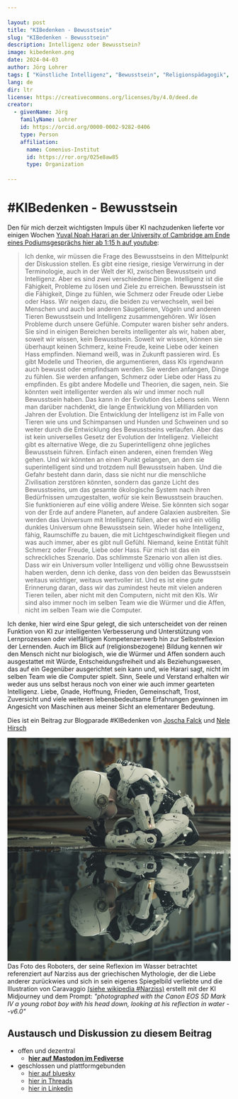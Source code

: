 ```yaml
---

layout: post
title: "KIBedenken - Bewusstsein"
slug: "KIBedenken - Bewusstsein"
description: Intelligenz oder Bewusstsein?
image: kibedenken.png
date: 2024-04-03
author: Jörg Lohrer
tags: [ "Künstliche Intelligenz", "Bewusstsein", "Religionspädagogik", "Community" ] 
lang: de
dir: ltr
license: https://creativecommons.org/licenses/by/4.0/deed.de
creator:
  - givenName: Jörg
    familyName: Lohrer
    id: https://orcid.org/0000-0002-9282-0406
    type: Person
    affiliation:
      name: Comenius-Institut
      id: https://ror.org/025e8aw85
      type: Organization

---
```


# #KIBedenken - Bewusstsein
Den für mich derzeit wichtigsten Impuls über KI nachzudenken lieferte vor einigen Wochen [Yuval Noah Harari an der University of Cambridge am Ende eines Podiumsgesprächs hier ab 1:15 h auf youtube](https://youtu.be/XmhLmZwc2es?si=AOomz4ygJI35j-o8&t=4502):


> Ich denke, wir müssen die Frage des Bewusstseins in den Mittelpunkt der Diskussion stellen. Es gibt eine riesige, riesige Verwirrung in der Terminologie, auch in der Welt der KI, zwischen Bewusstsein und Intelligenz. Aber es sind zwei verschiedene Dinge. Intelligenz ist die Fähigkeit, Probleme zu lösen und Ziele zu erreichen. Bewusstsein ist die Fähigkeit, Dinge zu fühlen, wie Schmerz oder Freude oder Liebe oder Hass. Wir neigen dazu, die beiden zu verwechseln, weil bei Menschen und auch bei anderen Säugetieren, Vögeln und anderen Tieren Bewusstsein und Intelligenz zusammengehören. Wir lösen Probleme durch unsere Gefühle. Computer waren bisher sehr anders. Sie sind in einigen Bereichen bereits intelligenter als wir, haben aber, soweit wir wissen, kein Bewusstsein. Soweit wir wissen, können sie überhaupt keinen Schmerz, keine Freude, keine Liebe oder keinen Hass empfinden. Niemand weiß, was in Zukunft passieren wird. Es gibt Modelle und Theorien, die argumentieren, dass KIs irgendwann auch bewusst oder empfindsam werden. Sie werden anfangen, Dinge zu fühlen. Sie werden anfangen, Schmerz oder Liebe oder Hass zu empfinden. Es gibt andere Modelle und Theorien, die sagen, nein. Sie könnten weit intelligenter werden als wir und immer noch null Bewusstsein haben. Das kann in der Evolution des Lebens sein. Wenn man darüber nachdenkt, die lange Entwicklung von Milliarden von Jahren der Evolution. Die Entwicklung der Intelligenz ist im Falle von Tieren wie uns und Schimpansen und Hunden und Schweinen und so weiter durch die Entwicklung des Bewusstseins verlaufen. Aber das ist kein universelles Gesetz der Evolution der Intelligenz. Vielleicht gibt es alternative Wege, die zu Superintelligenz ohne jegliches Bewusstsein führen. Einfach einen anderen, einen fremden Weg gehen. Und wir könnten an einen Punkt gelangen, an dem sie superintelligent sind und trotzdem null Bewusstsein haben. Und die Gefahr besteht dann darin, dass sie nicht nur die menschliche Zivilisation zerstören könnten, sondern das ganze Licht des Bewusstseins, um das gesamte ökologische System nach ihren Bedürfnissen umzugestalten, wofür sie kein Bewusstsein brauchen. Sie funktionieren auf eine völlig andere Weise. Sie könnten sich sogar von der Erde auf andere Planeten, auf andere Galaxien ausbreiten. Sie werden das Universum mit Intelligenz füllen, aber es wird ein völlig dunkles Universum ohne Bewusstsein sein. Wieder hohe Intelligenz, fähig, Raumschiffe zu bauen, die mit Lichtgeschwindigkeit fliegen und was auch immer, aber es gibt null Gefühl. Niemand, keine Entität fühlt Schmerz oder Freude, Liebe oder Hass. Für mich ist das ein schreckliches Szenario. Das schlimmste Szenario von allen ist dies. Dass wir ein Universum voller Intelligenz und völlig ohne Bewusstsein haben werden, denn ich denke, dass von den beiden das Bewusstsein weitaus wichtiger, weitaus wertvoller ist. Und es ist eine gute Erinnerung daran, dass wir das zumindest heute mit vielen anderen Tieren teilen, aber nicht mit den Computern, nicht mit den KIs. Wir sind also immer noch im selben Team wie die Würmer und die Affen, nicht im selben Team wie die Computer.


Ich denke, hier wird eine Spur gelegt, die sich unterscheidet von der reinen Funktion von KI zur intelligenten Verbesserung und Unterstützung von Lernprozessen oder vielfältigem Kompetenzerwerb hin zur Selbstreflexion der Lernenden. 
Auch im Blick auf (religionsbezogene) Bildung kennen wir den Mensch nicht nur biologisch, wie die Würmer und Affen sondern auch ausgestattet mit Würde, Entscheidungsfreiheit und als Beziehungswesen, das auf ein Gegenüber ausgerichtet sein kann und, wie Harari sagt, nicht im selben Team wie die Computer spielt.
Sinn, Seele und Verstand erhalten wir weder aus uns selbst heraus noch von einer wie auch immer gearteten Intelligenz.
Liebe, Gnade, Hoffnung, Frieden, Gemeinschaft, Trost, Zuversicht und viele weiteren lebensbedeutsame Erfahrungen gewinnen im Angesicht von Maschinen aus meiner Sicht an elementarer Bedeutung.

Dies ist ein Beitrag zur Blogparade #KIBedenken von [Joscha Falck](https://joschafalck.de/blogparade-kibedenken/) und [Nele Hirsch](https://ebildungslabor.de/blog/aufruf-zur-blogparade-kibedenken/)

![](kibedenken.png)
Das Foto des Roboters, der seine Reflexion im Wasser betrachtet referenziert auf Narziss aus der griechischen Mythologie, der die Liebe anderer zurückwies und sich in sein eigenes Spiegelbild verliebte und die Illustration von Caravaggio [(siehe wikipedia #Narziss)](https://de.wikipedia.org/wiki/Narziss#) erstellt mit der KI Midjourney und dem Prompt: *"photographed with the Canon EOS 5D Mark IV a young robot boy with his head down, looking at his reflection in water --v6.0"* 

## Austausch und Diskussion zu diesem Beitrag
- offen und dezentral 
    - **[hier auf Mastodon im Fediverse](https://reliverse.social/@joerglohrer/112208546053995638)**
- geschlossen und plattformgebunden
    - [hier auf bluesky](https://bsky.app/profile/joerglohrer.bsky.social/post/3kpanjqwe3l2g)
    - [hier in Threads](https://www.threads.net/@joerglohrer/post/C5TvJMrMN5D)
    - [hier in Linkedin](https://linkedin.com/feed/update/urn:li:activity:7181348226032107522/)